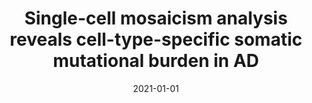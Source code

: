 ---
title: "Single-cell mosaicism analysis reveals cell-type-specific somatic mutational burden in AD"
collection: publications
permalink: /publication/2021-Mosaicism
date: 2021-01-01
venue: 'Under review, Nature'
# paperurl: 'https://www.biorxiv.org/content/10.1101/813931v1.full.pdf'
# citation: "Sledzieski, Zhang, Mandoiu, Bansal. TreeFix-TP: Phylogenetic Error-Correction for Infectious Disease Transmission Network Inference. Under review."
---